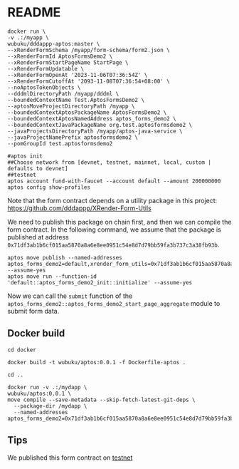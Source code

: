 # README

```shell
docker run \
-v .:/myapp \
wubuku/dddappp-aptos:master \
--xRenderFormSchema /myapp/form-schema/form2.json \
--xRenderFormId AptosFormsDemo2 \
--xRenderFormStartPageName StartPage \
--xRenderFormUpdatable \
--xRenderFormOpenAt '2023-11-06T07:36:54Z' \
--xRenderFormCutoffAt '2093-11-08T07:36:54+08:00' \
--noAptosTokenObjects \
--dddmlDirectoryPath /myapp/dddml \
--boundedContextName Test.AptosFormsDemo2 \
--aptosMoveProjectDirectoryPath /myapp \
--boundedContextAptosPackageName AptosFormsDemo2 \
--boundedContextAptosNamedAddress aptos_forms_demo2 \
--boundedContextJavaPackageName org.test.aptosformsdemo2 \
--javaProjectsDirectoryPath /myapp/aptos-java-service \
--javaProjectNamePrefix aptosformsdemo2 \
--pomGroupId test.aptosformsdemo2
```

```shell
#aptos init
##Choose network from [devnet, testnet, mainnet, local, custom | defaults to devnet]
##testnet
aptos account fund-with-faucet --account default --amount 200000000
aptos config show-profiles
```

Note that the form contract depends on a utility package in this project: https://github.com/dddappp/XRender-Form-Utils

We need to publish this package on chain first, and then we can compile the form contract.
In the following command, we assume that the package is published at address `0x71df3ab1b6cf015aa5870a8a6e8ee0951c54e8d7d79bb59fa3b737c3a38fb93b`.

```shell
aptos move publish --named-addresses aptos_forms_demo2=default,xrender_form_utils=0x71df3ab1b6cf015aa5870a8a6e8ee0951c54e8d7d79bb59fa3b737c3a38fb93b --assume-yes
aptos move run --function-id 'default::aptos_forms_demo2_init::initialize' --assume-yes
```

Now we can call the `submit` function of the `aptos_forms_demo2::aptos_forms_demo2_start_page_aggregate` module to submit form data.

## Docker build

```shell
cd docker

docker build -t wubuku/aptos:0.0.1 -f Dockerfile-aptos .

cd ..

docker run -v .:/mydapp \
wubuku/aptos:0.0.1 \
move compile --save-metadata --skip-fetch-latest-git-deps \
  --package-dir /mydapp \
  --named-addresses aptos_forms_demo2=0x71df3ab1b6cf015aa5870a8a6e8ee0951c54e8d7d79bb59fa3b737c3a38fb93b,xrender_form_utils=0x71df3ab1b6cf015aa5870a8a6e8ee0951c54e8d7d79bb59fa3b737c3a38fb93b
```

## Tips

We published this form contract on [testnet](https://explorer.aptoslabs.com/account/0x68758f60bd7f2acc7874dedc7fae3bc9a861ba1dfd1c5f53113808af6ff02eb5/modules/code/aptos_forms_demo2_start_page_aggregate?network=testnet)

